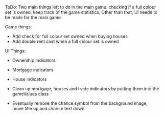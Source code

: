 ToDo:
Two main things left to do in the main game: checking if a full colour set is owned, keep track of the game statistics.
Other than that, UI needs to be made for the main game

Game things:
- Add check for full colour set owned when buying houses
- Add double rent cost when a full colour set is owned


UI Things:
- Ownership indicators
- Mortgage indicators
- House indicators

- Clean up mortgage, houses and trade indicators by putting them into the gameValues class
- Eventually remove the chance symbol from the background image, move title up and chance text down.